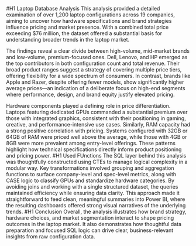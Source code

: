 
#H1 Laptop Database Analysis
This analysis provided a detailed examination of over 1,200 laptop configurations across 19 companies, aiming to uncover how hardware specifications and brand strategies influence pricing and market presence. With a combined total price exceeding $76 million, the dataset offered a substantial basis for understanding broader trends in the laptop market.

The findings reveal a clear divide between high-volume, mid-market brands and low-volume, premium-focused ones. Dell, Lenovo, and HP emerged as the top contributors in both configuration count and total revenue. Their broad product ranges suggest a strategy of covering multiple price tiers, offering flexibility for a wide spectrum of consumers. In contrast, brands like Apple and Razer, despite offering fewer models, show significantly higher average prices—an indication of a deliberate focus on high-end segments where performance, design, and brand equity justify elevated pricing.

Hardware components played a defining role in price differentiation. Laptops featuring dedicated GPUs commanded a substantial premium over those with integrated graphics, consistent with their positioning in gaming, creative, and performance-intensive use cases. Similarly, RAM capacity had a strong positive correlation with pricing. Systems configured with 32GB or 64GB of RAM were priced well above the average, while those with 4GB or 8GB were more prevalent among entry-level offerings. These patterns highlight how technical specifications directly inform product positioning and pricing power.
#H1 Used FUnctions
The SQL layer behind this analysis was thoughtfully constructed using CTEs to manage logical complexity in a modular way. Key transformations involved grouping and aggregation functions to surface company-level and spec-level metrics, along with CASE logic to classify GPUs and standardize hardware categories. By avoiding joins and working with a single structured dataset, the queries maintained efficiency while ensuring data clarity. This approach made it straightforward to feed clean, meaningful summaries into Power BI, where the resulting dashboards offered strong visual narratives of the underlying trends.
#H1 Conclusion
Overall, the analysis illustrates how brand strategy, hardware choices, and market segmentation interact to shape pricing outcomes in the laptop market. It also demonstrates how thoughtful data preparation and focused SQL logic can drive clear, business-relevant insights from raw configuration data.
